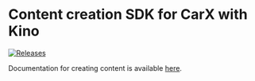 # Content creation SDK for CarX with Kino

[![Releases](https://img.shields.io/github/v/release/trbflxr/kino_content_sdk?include_prereleases&label=Download&style=for-the-badge)](https://github.com/trbflxr/kino_content_sdk/releases)

Documentation for creating content is available [here](https://github.com/trbflxr/kino/blob/master/ContentCreation/ContentInfo.md).
